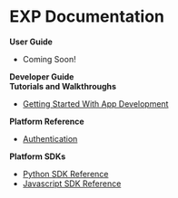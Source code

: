 # EXP Documentation

<div class="row">
  <div class="col-md-6">
    <div class="bs-callout bs-callout-primary">
      <strong>User Guide</strong>
      <ul>
        <li>Coming Soon!</li>
      </ul>
    </div>
  </div>
  <div class="col-md-6">
    <div class="bs-callout bs-callout-primary">
      <strong>Developer Guide</strong>
       <div class="bs-callout bs-callout">
         <strong>Tutorials and Walkthroughs</strong>
         <ul>
           <li><a href="/developers/apps">Getting Started With App Development</a></li>
         </ul>
       </div>
       <div class="bs-callout">
         <strong>Platform Reference</strong>
         <ul>
           <li><a href="/developers/authentication">Authentication</a></li>
         </ul>
       </div>
       <div class="bs-callout">
         <strong>Platform SDKs</strong>
         <ul>
           <li><a href="/developers/reference/python_sdk_reference-1.0.0">Python SDK Reference</a></li>
           <li><a href="/developers/reference/javascript_sdk_reference-1.0.0">Javascript SDK Reference</a></li>
         </ul>
       </div>
      </ul>
    </div>
  </div>
</div>
